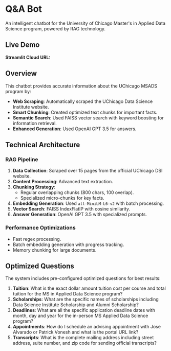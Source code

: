 # Q&A Bot

An intelligent chatbot for the University of Chicago Master's in Applied Data Science program, powered by RAG technology.

## Live Demo

**Streamlit Cloud URL:**

## Overview

This chatbot provides accurate information about the UChicago MSADS program by:

- **Web Scraping**: Automatically scraped the UChicago Data Science Institute website.
- **Smart Chunking**: Created optimized text chunks for important facts.
- **Semantic Search**: Used FAISS vector search with keyword boosting for information retrieval.
- **Enhanced Generation**: Used OpenAI GPT 3.5 for answers.

## Technical Architecture

### RAG Pipeline
1. **Data Collection**: Scraped over 15 pages from the official UChicago DSI website.
2. **Content Processing**: Advanced text extraction.
3. **Chunking Strategy**: 
   - Regular overlapping chunks (800 chars, 100 overlap).
   - Specialized micro-chunks for key facts.
4. **Embedding Generation**: Used `all-MiniLM-L6-v2` with batch processing.
5. **Vector Search**: FAISS IndexFlatIP with cosine similarity.
6. **Answer Generation**: OpenAI GPT 3.5 with specialized prompts.

### Performance Optimizations
- Fast regex processing.
- Batch embedding generation with progress tracking.  
- Memory chunking for large documents.

## Optimized Questions

The system includes pre-configured optimized questions for best results:

1. **Tuition**: What is the exact dollar amount tuition cost per course and total tuition for the MS in Applied Data Science program?
2. **Scholarships**: What are the specific names of scholarships including Data Science Institute Scholarship and Alumni Scholarship?
3. **Deadlines**: What are all the specific application deadline dates with month, day and year for the in-person MS Applied Data Science program?
4. **Appointments**: How do I schedule an advising appointment with Jose Alvarado or Patrick Vonesh and what is the portal URL link?
5. **Transcripts**: What is the complete mailing address including street address, suite number, and zip code for sending official transcripts?
